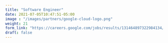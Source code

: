 ```yaml
---
title: "Software Engineer"
date: 2021-07-05T10:47:51-05:00
image : "/images/partners/google-cloud-logo.png"
weight: 21
form_link: "https://careers.google.com/jobs/results/131464897322984134/"
draft: false
---
```


